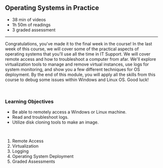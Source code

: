 ## Operating Systems in Practice

- 38 min of videos
- 1h 50m of readings
- 3 graded assessment

<hr>

Congratulations, you've made it to the final week in the course! In the last week of this course, we will cover some of the practical aspects of operating systems that you'll use all the time in IT Support. We will cover remote access and how to troubleshoot a computer from afar. We'll explore virtualization tools to manage and remove virtual instances, use logs for system monitoring, and show you a few different techniques for OS deployment. By the end of this module, you will apply all the skills from this course to debug some issues within Windows and Linux OS. Good luck!

<br>

### Learning Objectives

- Be able to remotely access a Windows or Linux machine.
- Read and troubleshoot logs.
- Utilize disk cloning tools to make an image.

<br>

1. Remote Access
2. Virtualization
3. Logging
4. Operating System Deployment
5. Graded Assessments
